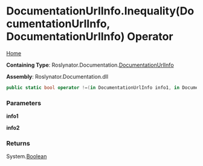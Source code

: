 <a name="_top"></a>

# DocumentationUrlInfo\.Inequality\(DocumentationUrlInfo, DocumentationUrlInfo\) Operator

[Home](../../../../README.md#_top)

**Containing Type**: Roslynator\.Documentation\.[DocumentationUrlInfo](../README.md#_top)

**Assembly**: Roslynator\.Documentation\.dll

```csharp
public static bool operator !=(in DocumentationUrlInfo info1, in DocumentationUrlInfo info2)
```

### Parameters

**info1**

**info2**

### Returns

System\.[Boolean](https://docs.microsoft.com/en-us/dotnet/api/system.boolean)

